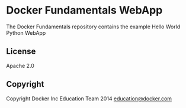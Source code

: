 Docker Fundamentals WebApp
==========================

The Docker Fundamentals repository contains the example Hello World Python WebApp

## License

Apache 2.0

## Copyright 

Copyright Docker Inc Education Team 2014 <education@docker.com>

